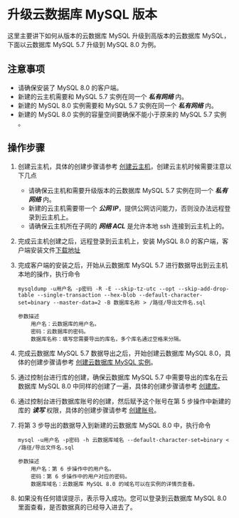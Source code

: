 # 升级云数据库 MySQL 版本
这里主要讲下如何从版本的云数据库 MySQL 升级到高版本的云数据库 MySQL，下面以云数据库 MySQL 5.7 升级到 MySQL 8.0 为例。

## 注意事项
* 请确保安装了 MySQL 8.0 的客户端。 
* 新建的云主机需要和 MySQL 5.7 实例在同一个 ***私有网络*** 内。
* 新建的 MySQL 8.0 实例需要和 MySQL 5.7 实例在同一个 ***私有网络*** 内。
* 新建的 MySQL 8.0 实例的容量空间要确保不能小于原来的 MySQL 5.7 实例 。

## 操作步骤
1. 创建云主机，具体的创建步骤请参考 [创建云主机](https://www.jdcloud.com/help/detail/303/isCatalog/1)，创建云主机时候需要注意以下几点
    * 请确保云主机和需要升级版本的云数据库 MySQL 5.7 实例在同一个 ***私有网络*** 内。
    * 新建的云主机需要带一个 ***公网 IP***，提供公网访问能力，否则没办法远程登录到云主机上。
    * 请确保云主机所在子网的 ***网络 ACL*** 是允许本地 ssh 连接到云主机上的。
2. 完成云主机创建之后，远程登录到云主机上，安装 MySQL 8.0 的客户端，客户端安装文件[下载地址]()
3. 完成客户端的安装之后，开始从云数据库 MySQL 5.7 进行数据导出到云主机本地的操作，执行命令

    ```
    mysqldump -u用户名 -p密码 -R -E --skip-tz-utc --opt --skip-add-drop-table --single-transaction --hex-blob --default-character-set=binary --master-data=2 -B 数据库名称 > /路径/导出文件名.sql

    参数描述
        用户名：云数据库的用户名。
        密码：云数据库的密码。
        数据库名称：填写您需要导出的库名，多个库名通过空格来分隔。
    ```

4. 完成云数据库 MySQL 5.7 数据导出之后，开始创建云数据库 MySQL 8.0，具体的创建步骤请参考 [创建云数据库 MySQL 实例](../../../Operation-Guide/Instance/Create-Instance.md)。
5. 通过控制台进行库的创建，确保云数据库 MySQL 5.7 中需要导出的库名在云数据库 MySQL 8.0 中同样的创建了一遍，具体的创建步骤请参考 [创建库](../../../Operation-Guide/Database-Management/Create-Database.md)。
6. 通过控制台进行数据库账号的创建，然后赋予这个账号在第 5 步操作中新建的库的 ***读写*** 权限，具体的创建步骤请参考 [创建账号](../../../Operation-Guide/Account/Create-Account.md)。

7. 将第 3 步导出的数据导入到新建的云数据库 MySQL 8.0 中，执行命令

    ```
    mysql -u用户名 -p密码 -h 云数据库域名 --default-character-set=binary < /路径/导出文件名.sql

    参数描述
        用户名：第 6 步操作中的用户名。
        密码：第 6 步操作中的用户对应的密码。
        数据库域名：云数据库 MySQL 8.0 的域名可以在实例的详情页查看。
    ```
    
6. 如果没有任何错误提示，表示导入成功。您可以登录到云数据库 MySQL 8.0 里面查看，是否数据真的已经导入进去了。
